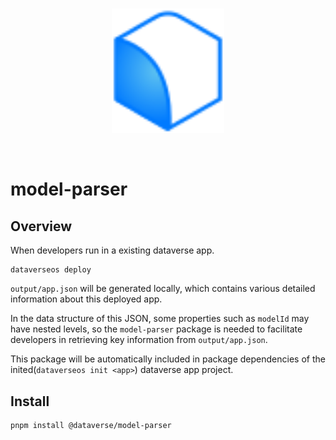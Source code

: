 <br/>
<p align="center">
<a href=" " target="_blank">
<img src="./logo.svg" width="180" alt="Dataverse logo">
</a >
</p >
<br/>

# model-parser

## Overview

When developers run in a existing dataverse app.

```
dataverseos deploy
```

`output/app.json` will be generated locally, which contains various detailed
information about this deployed app.

In the data structure of this JSON, some properties such as `modelId` may have
nested levels, so the `model-parser` package is needed to facilitate developers
in retrieving key information from `output/app.json`.

This package will be automatically included in package dependencies of the
inited(`dataverseos init <app>`) dataverse app project.

## Install

```
pnpm install @dataverse/model-parser
```
